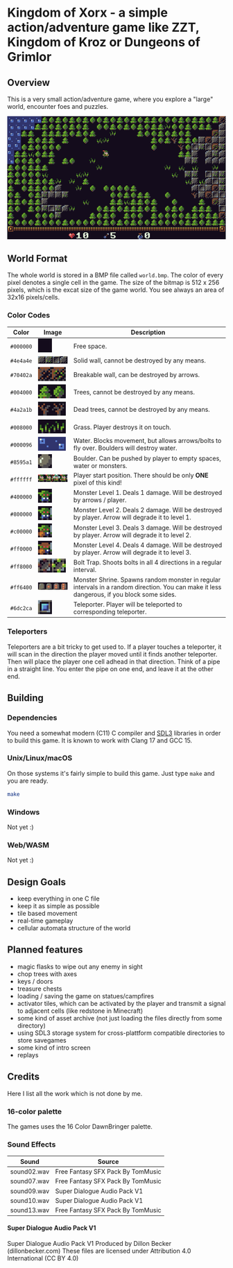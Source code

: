 # Kingdom of Xorx - a simple action/adventure game like ZZT, Kingdom of Kroz or Dungeons of Grimlor
## Overview
This is a very small action/adventure game, where you explore a "large" world, encounter foes and puzzles.

![Screenshot of the game](doc/screenshot1.png)

## World Format
The whole world is stored in a BMP file called `world.bmp`. The color of every pixel denotes a single cell in the game.
The size of the bitmap is 512 x 256 pixels, which is the excat size of the game world. You see always an area of 32x16 pixels/cells.

### Color Codes
| Color | Image | Description |
| --- | --- | --- |
| `#000000` | ![TILE_EMPTY](doc/tile_empty.png) | Free space. |
| `#4e4a4e` | ![TILE_WALL](doc/tile_walls.png) | Solid wall, cannot be destroyed by any means. |
| `#70402a` | ![TILE_RUIN](doc/tile_ruins.png) | Breakable wall, can be destroyed by arrows. |
| `#004000` | ![TILE_TREE](doc/tile_trees.png) | Trees, cannot be destroyed by any means. |
| `#4a2a1b` | ![TILE_TREE](doc/tile_dtrees.png) | Dead trees, cannot be destroyed by any means. |
| `#008000` | ![TILE_GRASS](doc/tile_grass.png) | Grass. Player destroys it on touch. |
| `#000096` | ![TILE_WATER](doc/tile_water.png) | Water. Blocks movement, but allows arrows/bolts to fly over. Boulders will destroy water. |
| `#8595a1` | ![TILE_BOULDER](doc/tile_boulder.png) | Boulder. Can be pushed by player to empty spaces, water or monsters. |
| `#ffffff` | ![TILE_PLAYER](doc/tile_player.png) | Player start position. There should be only **ONE** pixel of this kind! |
| `#400000` | ![TILE_MONSTER_0](doc/tile_mon0.png) | Monster Level 1. Deals 1 damage. Will be destroyed by arrows / player. |
| `#800000` | ![TILE_MONSTER_1](doc/tile_mon1.png) | Monster Level 2. Deals 2 damage. Will be destroyed by player. Arrow will degrade it to level 1. |
| `#c00000` | ![TILE_MONSTER_2](doc/tile_mon2.png) | Monster Level 3. Deals 3 damage. Will be destroyed by player. Arrow will degrade it to level 2. |
| `#ff0000` | ![TILE_MONSTER_3](doc/tile_mon3.png) | Monster Level 4. Deals 4 damage. Will be destroyed by player. Arrow will degrade it to level 3. |
| `#ff8000` | ![TILE_BOLT_TRAP](doc/tile_bolt_trap.png) | Bolt Trap. Shoots bolts in all 4 directions in a regular interval. |
| `#ff6400` | ![TILE_SHRINE](doc/tile_shrine.png) | Monster Shrine. Spawns random monster in regular intervals in a random direction. You can make it less dangerous, if you block some sides. |
| `#6dc2ca` | ![TILE_TELEPORT](doc/tile_teleport.png) | Teleporter. Player will be teleported to corresponding teleporter. |

### Teleporters
Teleporters are a bit tricky to get used to. If a player touches a teleporter, it will scan in the direction the player moved until it finds another teleporter. Then will place the player one cell adhead in that direction. Think of a pipe in a straight line. You enter the pipe on one end, and leave it at the other end.

## Building

### Dependencies
You need a somewhat modern (C11) C compiler and [SDL3](https://libsdl.org/) libraries in order to build this game.
It is known to work with Clang 17 and GCC 15.

### Unix/Linux/macOS
On those systems it's fairly simple to build this game. Just type ```make``` and you are ready.
```sh
make
```

### Windows
Not yet :)

### Web/WASM
Not yet :)

## Design Goals
- keep everything in one C file
- keep it as simple as possible
- tile based movement
- real-time gameplay
- cellular automata structure of the world

## Planned features
- magic flasks to wipe out any enemy in sight
- chop trees with axes
- keys / doors
- treasure chests
- loading / saving the game on statues/campfires
- activator tiles, which can be activated by the player and transmit a signal to adjacent cells (like redstone in Minecraft)
- some kind of asset archive (not just loading the files directly from some directory)
- using SDL3 storage system for cross-plattform compatible directories to store savegames
- some kind of intro screen
- replays

## Credits
Here I list all the work which is not done by me.

### 16-color palette
The games uses the 16 Color DawnBringer palette.

### Sound Effects

| Sound | Source |
| --- | --- |
| sound02.wav | Free Fantasy SFX Pack By TomMusic |
| sound07.wav | Free Fantasy SFX Pack By TomMusic |
| sound09.wav | Super Dialogue Audio Pack V1 |
| sound10.wav | Super Dialogue Audio Pack V1 |
| sound13.wav | Free Fantasy SFX Pack By TomMusic |

#### Super Dialogue Audio Pack V1
Super Dialogue Audio Pack V1
Produced by Dillon Becker (dillonbecker.com)
These files are licensed under Attribution 4.0 International (CC BY 4.0)
